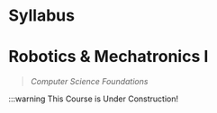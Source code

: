 # Syllabus
# Robotics & Mechatronics I
> *Computer Science Foundations*

:::warning This Course is Under Construction!


